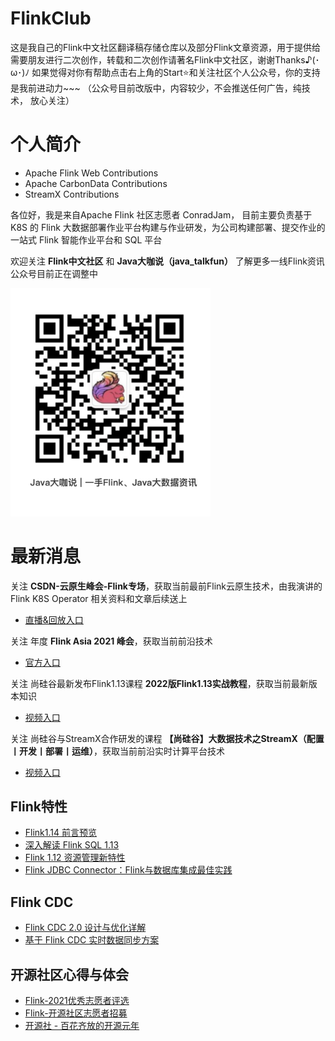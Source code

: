 # FlinkClub
这是我自己的Flink中文社区翻译稿存储仓库以及部分Flink文章资源，用于提供给需要朋友进行二次创作，转载和二次创作请著名Flink中文社区，谢谢Thanks♪(･ω･)ﾉ 
如果觉得对你有帮助点击右上角的Start⭐和关注社区个人公众号️，你的支持是我前进动力~~~ （公众号目前改版中，内容较少，不会推送任何广告，纯技术，
放心关注）

# 个人简介

- Apache Flink Web Contributions
- Apache CarbonData Contributions
- StreamX Contributions

各位好，我是来自Apache Flink 社区志愿者 ConradJam， 目前主要负责基于 K8S 的 Flink 大数据部署作业平台构建与作业研发，为公司构建部署、提交作业的一站式 Flink 
智能作业平台和 SQL 平台

欢迎关注 **Flink中文社区** 和 **Java大咖说（java_talkfun）** 了解更多一线Flink资讯
公众号目前正在调整中

<img src="./imgs/java_talkfun.png" alt="flink-china" style="zoom:40%;" />

# 最新消息

关注 **CSDN-云原生峰会-Flink专场**，获取当前最前Flink云原生技术，由我演讲的Flink K8S Operator 相关资料和文章后续送上
- [直播&回放入口](https://marketing.csdn.net/p/3babe71e2d4612a3092862aacf0f83ab)

关注 年度 **Flink Asia 2021 峰会**，获取当前前沿技术
- [官方入口](https://flink-forward.org.cn/)

关注 尚硅谷最新发布Flink1.13课程 **2022版Flink1.13实战教程**，获取当前最新版本知识
- [视频入口](https://www.bilibili.com/video/BV133411s7Sa)

关注 尚硅谷与StreamX合作研发的课程 **【尚硅谷】大数据技术之StreamX（配置丨开发丨部署丨运维）**，获取当前前沿实时计算平台技术
- [视频入口](https://www.bilibili.com/video/BV1wb4y1H76Q)


## Flink特性

- [Flink1.14 前言预览](https://mp.weixin.qq.com/s/BnpB1JWqRzdQDHlqg9dVmA)
- [深入解读 Flink SQL 1.13](https://mp.weixin.qq.com/s/KaWJ99oGn3WJysfc5OcmTA)
- [Flink 1.12 资源管理新特性](https://mp.weixin.qq.com/s/GPx2UpLIu3ESMmb12OSIHQ)
- [Flink JDBC Connector：Flink与数据库集成最佳实践](https://mp.weixin.qq.com/s/guHl9hnNgD22sBseiGDZ2g)

## Flink CDC

- [Flink CDC 2.0 设计与优化详解](https://mp.weixin.qq.com/s/No7vIFo1c6PlONIKTsPRNA)
- [基于 Flink CDC 实时数据同步方案](https://mp.weixin.qq.com/s/QNJlacBUlkMT7ksKKSNa5Q)

## 开源社区心得与体会
- [Flink-2021优秀志愿者评选](https://mp.weixin.qq.com/s/xNdyecqpzBZtBukK04pRiQ)
- [Flink-开源社区志愿者招募](https://mp.weixin.qq.com/s/Meh5pLqJsth9iE2YJTXNwA)
- [开源社 - 百花齐放的开源元年](等待发布)







